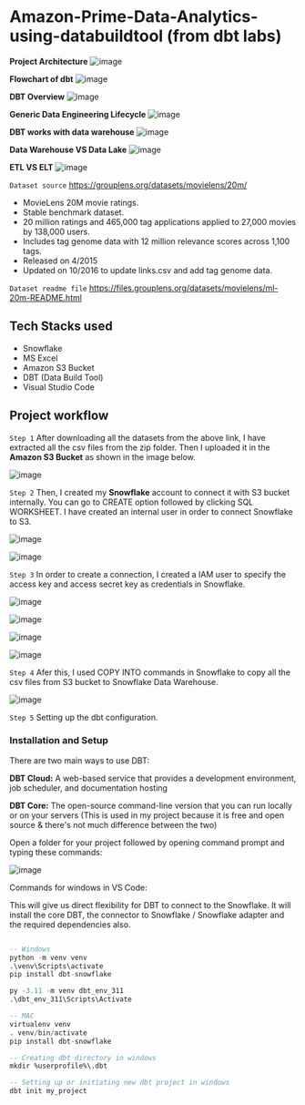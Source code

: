 # Amazon-Prime-Data-Analytics-using-databuildtool (from dbt labs)

**Project Architecture**
![image](https://github.com/user-attachments/assets/e2539855-aba4-4450-8b93-7d34110a5a6f)

**Flowchart of dbt**
![image](https://github.com/user-attachments/assets/7e493142-f768-434e-8e41-705e69224a8d)

**DBT Overview**
![image](https://github.com/user-attachments/assets/c469cdc4-7753-4dc3-9cb4-9339f8303bbd)

**Generic Data Engineering Lifecycle**
![image](https://github.com/user-attachments/assets/c724779d-ee51-4280-b013-c27c900260f2)

**DBT works with data warehouse**
![image](https://github.com/user-attachments/assets/901f1247-dc7d-4d9c-b0c1-ff2032f9cf46)

**Data Warehouse VS Data Lake**
![image](https://github.com/user-attachments/assets/86478bb7-7a41-4663-9eb9-e18246ba2da9)

**ETL VS ELT**
![image](https://github.com/user-attachments/assets/d94199a4-09d5-4601-886a-944c7be2f2a4)

``Dataset source``
https://grouplens.org/datasets/movielens/20m/

- MovieLens 20M movie ratings. 
- Stable benchmark dataset.
- 20 million ratings and 465,000 tag applications applied to 27,000 movies by 138,000 users.
- Includes tag genome data with 12 million relevance scores across 1,100 tags.
- Released on 4/2015
- Updated on 10/2016 to update links.csv and add tag genome data.

``Dataset readme file``
https://files.grouplens.org/datasets/movielens/ml-20m-README.html

## Tech Stacks used
- Snowflake
- MS Excel
- Amazon S3 Bucket
- DBT (Data Build Tool)
- Visual Studio Code

## Project workflow
```Step 1```
After downloading all the datasets from the above link, I have extracted all the csv files from the zip folder. Then I uploaded it in the __Amazon S3 Bucket__ as shown in the image below.

![image](https://github.com/user-attachments/assets/87ceef94-4563-4e6d-a731-08f04dcb649b)

```Step 2``` 
Then, I created my __Snowflake__ account to connect it with S3 bucket internally. You can go to CREATE option followed by clicking SQL WORKSHEET. I have created an internal user in order to connect Snowflake to S3.

![image](https://github.com/user-attachments/assets/dea9d0ea-95be-47db-9104-ff245a27045b)

![image](https://github.com/user-attachments/assets/1ce496e1-46c8-4849-96a4-4174c54e90bd)

```Step 3```
In order to create a connection, I created a IAM user to specify the access key and access secret key as credentials in Snowflake.

![image](https://github.com/user-attachments/assets/fd70093c-cb7a-44d4-8e53-a62116a10f3f)

![image](https://github.com/user-attachments/assets/67054fa8-d6d3-4735-8256-21e262e8ac6b)

![image](https://github.com/user-attachments/assets/ac9fd815-f5a1-4b28-b1e2-ca696c3ffdc3)

![image](https://github.com/user-attachments/assets/73759521-4151-43e9-afb6-f4ed560a3f4b)

```Step 4```
Afer this, I used COPY INTO commands in Snowflake to copy all the csv files from S3 bucket to Snowflake Data Warehouse.

![image](https://github.com/user-attachments/assets/3533b8ac-8433-4cda-9e04-ddf45b2f894d)

```Step 5```
Setting up the dbt configuration.

### Installation and Setup 
There are two main ways to use DBT:

__DBT Cloud:__ A web-based service that provides a development environment, job scheduler, and documentation hosting

__DBT Core:__ The open-source command-line version that you can run locally or on your servers (This is used in my project because it is free and open source & there's not much difference between the two)

Open a folder for your project followed by opening command prompt and typing these commands:

![image](https://github.com/user-attachments/assets/83717eb1-b4c0-401e-b89b-a98309934118)

Commands for windows in VS Code:

This will give us direct flexibility for DBT to connect to the Snowflake. It will install the core DBT, the connector to Snowflake / Snowflake adapter and the required dependencies also.

```sql

-- Windows
python -m venv venv
.\venv\Scripts\activate
pip install dbt-snowflake

py -3.11 -m venv dbt_env_311
.\dbt_env_311\Scripts\Activate

-- MAC
virtualenv venv
. venv/bin/activate
pip install dbt-snowflake

-- Creating dbt directory in windows
mkdir %userprofile%\.dbt

-- Setting up or initiating new dbt project in windows
dbt init my_project
